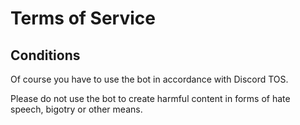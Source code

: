 # Terms of Service

## Conditions

Of course you have to use the bot in accordance with Discord TOS.

Please do not use the bot to create harmful content in forms of hate speech,
bigotry or other means.
